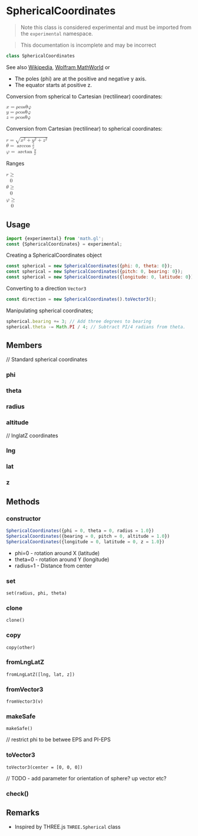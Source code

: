 # SphericalCoordinates

> Note this class is considered experimental and must be imported from the `experimental` namespace.

> This documentation is incomplete and may be incorrect

```js
class SphericalCoordinates
```

See also [Wikipedia](https://en.wikipedia.org/wiki/Spherical_coordinate_system), [Wolfram MathWorld](http://mathworld.wolfram.com/SphericalCoordinates.html) or 

* The poles (phi) are at the positive and negative y axis.
* The equator starts at positive z.

Conversion from spherical to Cartesian (rectilinear) coordinates:

<math xmlns="http://www.w3.org/1998/Math/MathML">
<mfenced open="{" close="">
<mtable columnalign="left">
  <mtr><mrow><mi>x</mi><mo>=</mo><mn>ρ</mn><mi>cos</mi><mn>θφ</mn></mrow></mtr>
  <mtr><mrow><mi>y</mi><mo>=</mo><mn>ρ</mn><mi>cos</mi><mn>θφ</mn></mrow></mtr>
  <mtr><mrow><mi>z</mi><mo>=</mo><mn>ρ</mn><mi>cos</mi><mn>θφ</mn></mrow></mtr>
</mtable>
</mfenced>
</math>


Conversion from Cartesian (rectilinear) to spherical coordinates:

<math xmlns="http://www.w3.org/1998/Math/MathML">
<mfenced open="{" close="">
<mtable columnalign="left">
  <mtr><mrow><mi>r</mi><mo>=</mo><msqrt>
    <msup><mi>x</mi><mn>2</mn></msup><mo>+</mo>
    <msup><mi>y</mi><mn>2</mn></msup><mo>+</mo>
    <msup><mi>z</mi><mn>2</mn></msup>
  </msqrt></mrow></mtr>
  <mtr><mrow><mi>θ</mi><mo>=</mo><mo>arccos</mo><mfrac><mi>z</mi><mi>r</mi></mfrac></mrow></mtr>
  <mtr><mrow><mi>φ</mi><mo>=</mo><mo>arctan</mo><mfrac><mi>y</mi><mi>x</mi></mfrac></mrow></mtr>
</mtable>
</mfenced>
</math>

Ranges

<math xmlns="http://www.w3.org/1998/Math/MathML">
<mfenced open="{" close="">
<mtable columnalign="left">
  <mtr><mrow><mi>r</mi><mo>≥<mn>0</mn></mtr>
  <mtr><mrow><mi>θ</mi><mo>≥<mn>0</mn></mtr>
  <mtr><mrow><mi>φ</mi><mo>≥<mn>0</mn></mtr>
</mtable>
</mfenced>
</math>


## Usage

```js
import {experimental} from 'math.gl';
const {SphericalCoordinates} = experimental;
```

Creating a SphericalCoordinates object
```js
const spherical = new SphericalCoordinates({phi: 0, theta: 0});
const spherical = new SphericalCoordinates({pitch: 0, bearing: 0});
const spherical = new SphericalCoordinates({longitude: 0, latitude: 0});
```

Converting to a direction `Vector3`
```js
const direction = new SphericalCoordinates().toVector3();
```

Manipulating spherical coordinates;
```js
spherical.bearing += 3; // Add three degrees to bearing
spherical.theta -= Math.PI / 4; // Subtract PI/4 radians from theta.
```


## Members

// Standard spherical coordinates
### phi
### theta
### radius
### altitude

// lnglatZ coordinates
### lng
### lat
### z


## Methods

### constructor

```js
SphericalCoordinates({phi = 0, theta = 0, radius = 1.0})
SphericalCoordinates({bearing = 0, pitch = 0, altitude = 1.0})
SphericalCoordinates({longitude = 0, latitude = 0, z = 1.0})
```

* phi=0 - rotation around X (latitude)
* theta=0 - rotation around Y (longitude)
* radius=1 - Distance from center

### set

`set(radius, phi, theta)`

### clone

`clone()`

### copy

`copy(other)`

### fromLngLatZ

`fromLngLatZ([lng, lat, z])`

### fromVector3

`fromVector3(v)`

### makeSafe

`makeSafe()`

// restrict phi to be betwee EPS and PI-EPS


### toVector3

`toVector3(center = [0, 0, 0])`

// TODO - add parameter for orientation of sphere? up vector etc?

### check()


## Remarks

* Inspired by THREE.js `THREE.Spherical` class
